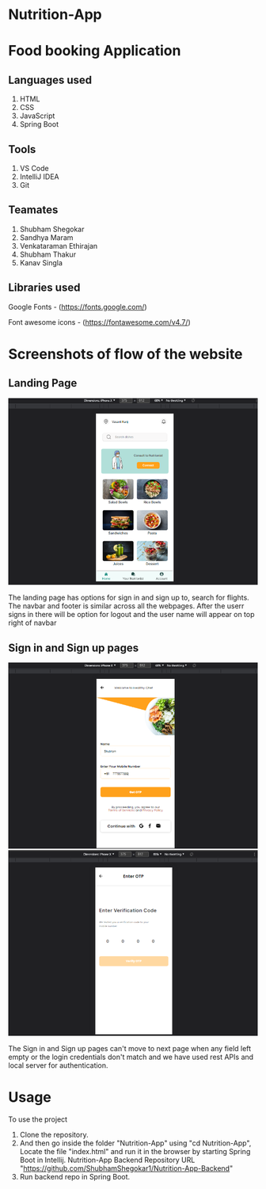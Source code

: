 # Nutrition-App
# Food booking Application

## Languages used

1. HTML
2. CSS
3. JavaScript
4. Spring Boot


## Tools

1. VS Code
2. IntelliJ IDEA
3. Git

## Teamates

1. Shubham Shegokar
2. Sandhya Maram
3. Venkataraman Ethirajan
4. Shubham Thakur
5. Kanav Singla

## Libraries used 

Google Fonts - (https://fonts.google.com/)

Font awesome icons - (https://fontawesome.com/v4.7/)

# Screenshots of flow of the website

## Landing Page
![Editing Nutrition_README md at main ·ShubhamShegokar_Nutrition_README-clone - Google Chrome 14_11_2021 7_40_14 PM](https://raw.githubusercontent.com/ShubhamShegokar1/Nutrition-App/main/screenshots/landing%20page11.png)

  The landing page has options for sign in and sign up to, search for flights. The navbar and footer is similar across all the webpages. After the userr signs in there will be option for logout and the user name will appear on top right of navbar

## Sign in and Sign up pages
![Editing Nutrition_README_README md at main · ShubhamShegokar_Nutrition_README - Google Chrome 14_11_2021 7_40_14 PM](https://raw.githubusercontent.com/ShubhamShegokar1/Nutrition-App/main/screenshots/Registration1.png)
![Editing Nutrition_README_README md at main · ShubhamShegokar_Nutrition_README - Google Chrome 14_11_2021 7_40_14 PM](https://raw.githubusercontent.com/ShubhamShegokar1/Nutrition-App/main/screenshots/OTP11.png)

  The Sign in and Sign up pages can't move to next page when any field left empty or the login credentials don't match and we have used rest APIs and local server for authentication.
  



# Usage

To use the project 
1. Clone the repository.
2. And then go inside the folder "Nutrition-App" using "cd Nutrition-App", Locate the file "index.html" and run it in the browser by starting Spring Boot in Intellij. Nutrition-App Backend Repository URL "https://github.com/ShubhamShegokar1/Nutrition-App-Backend"
3. Run backend repo in Spring Boot.
